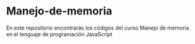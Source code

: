 # Manejo-de-memoria
En este repositorio encontrarás los códigos del curso Manejo de memoria en el lenguaje de programación JavaScript
